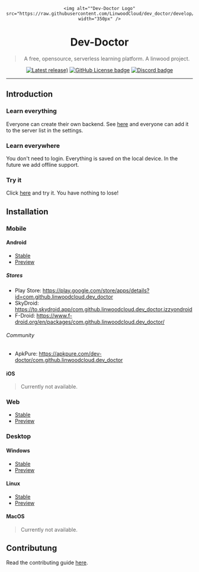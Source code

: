 <!--suppress HtmlDeprecatedAttribute -->
<div align="center">

    <img alt=""Dev-Doctor Logo" src="https://raw.githubusercontent.com/LinwoodCloud/dev_doctor/develop/app/images/logo.png" width="350px" />


  # Dev-Doctor

> A free, opensource, serverless learning platform. A linwood project.

[![Latest release)](https://img.shields.io/github/v/release/LinwoodCloud/dev_doctor?color=5c3070&include_prereleases&style=for-the-badge&logo=github&logoColor=5c3070)](https://github.com/LinwoodCloud/dev_doctor/releases)
[![GitHub License badge](https://img.shields.io/github/license/LinwoodCloud/dev_doctor?color=5c3070&style=for-the-badge&logo=data:image/svg+xml;base64,PHN2ZyB4bWxucz0iaHR0cDovL3d3dy53My5vcmcvMjAwMC9zdmciIHdpZHRoPSIxOTIiIGhlaWdodD0iMTkyIiBmaWxsPSIjNWMzMDcwIiB2aWV3Qm94PSIwIDAgMjU2IDI1NiI%2BPHJlY3Qgd2lkdGg9IjI1NiIgaGVpZ2h0PSIyNTYiIGZpbGw9Im5vbmUiPjwvcmVjdD48cmVjdCB4PSIzMiIgeT0iNDgiIHdpZHRoPSIxOTIiIGhlaWdodD0iMTYwIiByeD0iOCIgc3Ryb2tlLXdpZHRoPSIxNiIgc3Ryb2tlPSIjNWMzMDcwIiBzdHJva2UtbGluZWNhcD0icm91bmQiIHN0cm9rZS1saW5lam9pbj0icm91bmQiIGZpbGw9Im5vbmUiPjwvcmVjdD48bGluZSB4MT0iNzYiIHkxPSI5NiIgeDI9IjE4MCIgeTI9Ijk2IiBmaWxsPSJub25lIiBzdHJva2U9IiM1YzMwNzAiIHN0cm9rZS1saW5lY2FwPSJyb3VuZCIgc3Ryb2tlLWxpbmVqb2luPSJyb3VuZCIgc3Ryb2tlLXdpZHRoPSIxNiI%2BPC9saW5lPjxsaW5lIHgxPSI3NiIgeTE9IjEyOCIgeDI9IjE4MCIgeTI9IjEyOCIgZmlsbD0ibm9uZSIgc3Ryb2tlPSIjNWMzMDcwIiBzdHJva2UtbGluZWNhcD0icm91bmQiIHN0cm9rZS1saW5lam9pbj0icm91bmQiIHN0cm9rZS13aWR0aD0iMTYiPjwvbGluZT48bGluZSB4MT0iNzYiIHkxPSIxNjAiIHgyPSIxODAiIHkyPSIxNjAiIGZpbGw9Im5vbmUiIHN0cm9rZT0iIzVjMzA3MCIgc3Ryb2tlLWxpbmVjYXA9InJvdW5kIiBzdHJva2UtbGluZWpvaW49InJvdW5kIiBzdHJva2Utd2lkdGg9IjE2Ij48L2xpbmU%2BPC9zdmc%2B)](https://github.com/LinwoodCloud/dev_doctor/blob/main/LICENSE)
[![Discord badge](https://img.shields.io/discord/735424757142519848?style=for-the-badge&color=5c3070&logo=discord&logoColor=5c3070)](https://discord.linwood.dev)
  
</div>

---

## Introduction

### Learn everything

Everyone can create their own backend. See [here](https://docs.dev-doctor.linwood.dev/backend/own) and everyone can add it to the server list in the settings.

### Learn everywhere

You don't need to login. Everything is saved on the local device. In the future we add offline support.

### Try it

Click [here](https://dev-doctor.linwood.dev) and try it. You have nothing to lose!

## Installation

### Mobile

#### Android

- [Stable](https://github.com/LinwoodCloud/dev_doctor/releases/download/release/app-release.apk)
- [Preview](https://github.com/LinwoodCloud/dev_doctor/releases/download/preview/app-release.apk)

##### Stores

- Play Store: <https://play.google.com/store/apps/details?id=com.github.linwoodcloud.dev_doctor>
- SkyDroid: <https://to.skydroid.app/com.github.linwoodcloud.dev_doctor.izzyondroid>
- F-Droid: <https://www.f-droid.org/en/packages/com.github.linwoodcloud.dev_doctor/>

###### Community

- ApkPure: <https://apkpure.com/dev-doctor/com.github.linwoodcloud.dev_doctor>

#### iOS

> Currently not available.

### Web

- [Stable](https://dev-doctor.linwood.dev)
- [Preview](https://preview.dev-doctor.linwood.dev)

### Desktop

#### Windows

- [Stable](https://github.com/LinwoodCloud/dev_doctor/releases/download/release/windows.zip)
- [Preview](https://github.com/LinwoodCloud/dev_doctor/releases/download/preview/windows.zip)

#### Linux

- [Stable](https://github.com/LinwoodCloud/dev_doctor/releases/download/release/linux.zip)
- [Preview](https://github.com/LinwoodCloud/dev_doctor/releases/download/preview/linux.zip)

#### MacOS

> Currently not available.

## Contributung

Read the contributing guide [here](../CONTRIBUTING.md).
